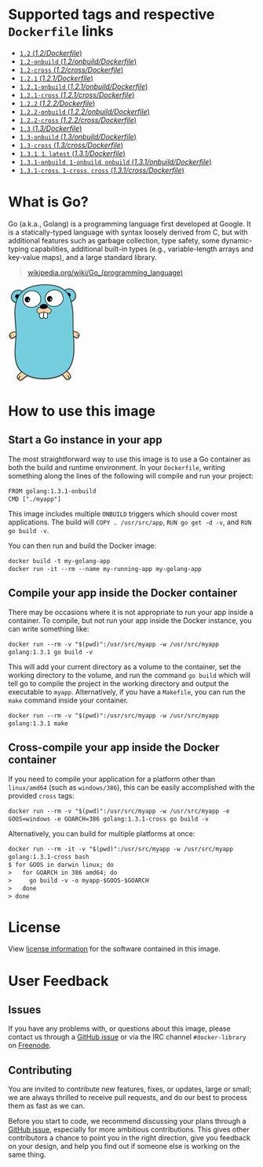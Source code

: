 # Supported tags and respective `Dockerfile` links

- [`1.2` (*1.2/Dockerfile*)](https://github.com/docker-library/golang/blob/9ff2ccca569f9525b023080540f1bb55f6b59d7f/1.2/Dockerfile)
- [`1.2-onbuild` (*1.2/onbuild/Dockerfile*)](https://github.com/docker-library/golang/blob/9ff2ccca569f9525b023080540f1bb55f6b59d7f/1.2/onbuild/Dockerfile)
- [`1.2-cross` (*1.2/cross/Dockerfile*)](https://github.com/docker-library/golang/blob/40bd84e4bcc278281595174a60e7b4451d972dee/1.2/cross/Dockerfile)
- [`1.2.1` (*1.2.1/Dockerfile*)](https://github.com/docker-library/golang/blob/9ff2ccca569f9525b023080540f1bb55f6b59d7f/1.2.1/Dockerfile)
- [`1.2.1-onbuild` (*1.2.1/onbuild/Dockerfile*)](https://github.com/docker-library/golang/blob/9ff2ccca569f9525b023080540f1bb55f6b59d7f/1.2.1/onbuild/Dockerfile)
- [`1.2.1-cross` (*1.2.1/cross/Dockerfile*)](https://github.com/docker-library/golang/blob/40bd84e4bcc278281595174a60e7b4451d972dee/1.2.1/cross/Dockerfile)
- [`1.2.2` (*1.2.2/Dockerfile*)](https://github.com/docker-library/golang/blob/9ff2ccca569f9525b023080540f1bb55f6b59d7f/1.2.2/Dockerfile)
- [`1.2.2-onbuild` (*1.2.2/onbuild/Dockerfile*)](https://github.com/docker-library/golang/blob/9ff2ccca569f9525b023080540f1bb55f6b59d7f/1.2.2/onbuild/Dockerfile)
- [`1.2.2-cross` (*1.2.2/cross/Dockerfile*)](https://github.com/docker-library/golang/blob/40bd84e4bcc278281595174a60e7b4451d972dee/1.2.2/cross/Dockerfile)
- [`1.3` (*1.3/Dockerfile*)](https://github.com/docker-library/golang/blob/9ff2ccca569f9525b023080540f1bb55f6b59d7f/1.3/Dockerfile)
- [`1.3-onbuild` (*1.3/onbuild/Dockerfile*)](https://github.com/docker-library/golang/blob/9ff2ccca569f9525b023080540f1bb55f6b59d7f/1.3/onbuild/Dockerfile)
- [`1.3-cross` (*1.3/cross/Dockerfile*)](https://github.com/docker-library/golang/blob/40bd84e4bcc278281595174a60e7b4451d972dee/1.3/cross/Dockerfile)
- [`1.3.1`, `1`, `latest` (*1.3.1/Dockerfile*)](https://github.com/docker-library/golang/blob/9ff2ccca569f9525b023080540f1bb55f6b59d7f/1.3.1/Dockerfile)
- [`1.3.1-onbuild`, `1-onbuild`, `onbuild` (*1.3.1/onbuild/Dockerfile*)](https://github.com/docker-library/golang/blob/9ff2ccca569f9525b023080540f1bb55f6b59d7f/1.3.1/onbuild/Dockerfile)
- [`1.3.1-cross`, `1-cross`, `cross` (*1.3.1/cross/Dockerfile*)](https://github.com/docker-library/golang/blob/40bd84e4bcc278281595174a60e7b4451d972dee/1.3.1/cross/Dockerfile)

# What is Go?

Go (a.k.a., Golang) is a programming language first developed at Google. It is a
statically-typed language with syntax loosely derived from C, but with
additional features such as garbage collection, type safety, some dynamic-typing
capabilities, additional built-in types (e.g., variable-length arrays and
key-value maps), and a large standard library.

> [wikipedia.org/wiki/Go_(programming_language)](http://en.wikipedia.org/wiki/Go_(programming_language))

![logo](https://raw.githubusercontent.com/docker-library/docs/master/golang/logo.png)

# How to use this image

## Start a Go instance in your app

The most straightforward way to use this image is to use a Go container as both
the build and runtime environment. In your `Dockerfile`, writing something along
the lines of the following will compile and run your project:

    FROM golang:1.3.1-onbuild
    CMD ["./myapp"]

This image includes multiple `ONBUILD` triggers which should cover most
applications. The build will `COPY . /usr/src/app`, `RUN go get -d -v`, and `RUN
go build -v`.

You can then run and build the Docker image:

    docker build -t my-golang-app
    docker run -it --rm --name my-running-app my-golang-app

## Compile your app inside the Docker container

There may be occasions where it is not appropriate to run your app inside a
container. To compile, but not run your app inside the Docker instance, you can
write something like:

    docker run --rm -v "$(pwd)":/usr/src/myapp -w /usr/src/myapp golang:1.3.1 go build -v

This will add your current directory as a volume to the container, set the
working directory to the volume, and run the command `go build` which will tell
go to compile the project in the working directory and output the executable to
`myapp`. Alternatively, if you have a `Makefile`, you can run the `make` command
inside your container.

    docker run --rm -v "$(pwd)":/usr/src/myapp -w /usr/src/myapp golang:1.3.1 make

## Cross-compile your app inside the Docker container

If you need to compile your application for a platform other than `linux/amd64`
(such as `windows/386`), this can be easily accomplished with the provided
`cross` tags:

    docker run --rm -v "$(pwd)":/usr/src/myapp -w /usr/src/myapp -e GOOS=windows -e GOARCH=386 golang:1.3.1-cross go build -v

Alternatively, you can build for multiple platforms at once:

    docker run --rm -it -v "$(pwd)":/usr/src/myapp -w /usr/src/myapp golang:1.3.1-cross bash
    $ for GOOS in darwin linux; do
    >   for GOARCH in 386 amd64; do
    >     go build -v -o myapp-$GOOS-$GOARCH
    >   done
    > done

# License

View [license information](http://golang.org/LICENSE)
for the software contained in this image.

# User Feedback

## Issues

If you have any problems with, or questions about this image, please contact us
 through a [GitHub issue](https://github.com/docker-library/golang/issues) or via the IRC
channel `#docker-library` on [Freenode](https://freenode.net).

## Contributing

You are invited to contribute new features, fixes, or updates, large or small;
we are always thrilled to receive pull requests, and do our best to process them
as fast as we can.

Before you start to code, we recommend discussing your plans 
through a [GitHub issue](https://github.com/docker-library/golang/issues), especially for more ambitious
contributions. This gives other contributors a chance to point you in the right
direction, give you feedback on your design, and help you find out if someone
else is working on the same thing.
